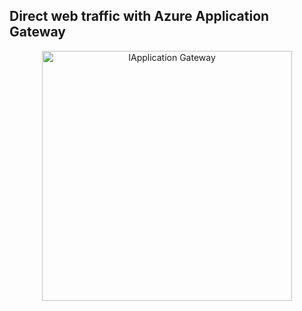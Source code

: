 ## Direct web traffic with Azure Application Gateway

<p align="center">
  <img src="https://learn.microsoft.com/en-us/azure/application-gateway/media/quick-create-portal/application-gateway-qs-resources.png#lightbox" alt="IApplication Gateway" width="400">
</p>